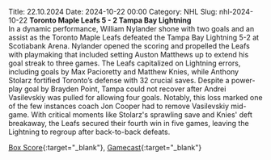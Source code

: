 Title: 22.10.2024
Date: 2024-10-22 00:00
Category: NHL 
Slug: nhl-2024-10-22 
**Toronto Maple Leafs 5 - 2 Tampa Bay Lightning**  
In a dynamic performance, William Nylander shone with two goals and an assist as the Toronto Maple Leafs defeated the Tampa Bay Lightning 5-2 at Scotiabank Arena. Nylander opened the scoring and propelled the Leafs with playmaking that included setting Auston Matthews up to extend his goal streak to three games. The Leafs capitalized on Lightning errors, including goals by Max Pacioretty and Matthew Knies, while Anthony Stolarz fortified Toronto’s defense with 32 crucial saves. Despite a power-play goal by Brayden Point, Tampa could not recover after Andrei Vasilevskiy was pulled for allowing four goals. Notably, this loss marked one of the few instances coach Jon Cooper had to remove Vasilevskiy mid-game. With critical moments like Stolarz's sprawling save and Knies' deft breakaway, the Leafs secured their fourth win in five games, leaving the Lightning to regroup after back-to-back defeats. 

[Box Score](/gamecenter/tbl-vs-tor/2024/10/21/2024020091){:target="_blank"}, [Gamecast](https://www.nhl.com/news/tampa-bay-lightning-toronto-maple-leafs-game-recap-october-21){:target="_blank"}<br>

